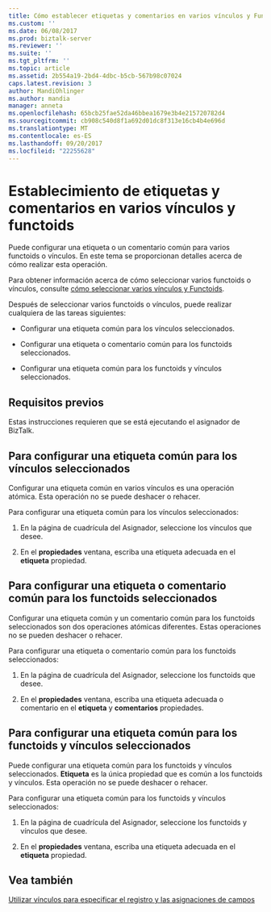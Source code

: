 ```yaml
---
title: Cómo establecer etiquetas y comentarios en varios vínculos y Functoids | Documentos de Microsoft
ms.custom: ''
ms.date: 06/08/2017
ms.prod: biztalk-server
ms.reviewer: ''
ms.suite: ''
ms.tgt_pltfrm: ''
ms.topic: article
ms.assetid: 2b554a19-2bd4-4dbc-b5cb-567b98c07024
caps.latest.revision: 3
author: MandiOhlinger
ms.author: mandia
manager: anneta
ms.openlocfilehash: 65bcb25fae52da46bbea1679e3b4e215720782d4
ms.sourcegitcommit: cb908c540d8f1a692d01dc8f313e16cb4b4e696d
ms.translationtype: MT
ms.contentlocale: es-ES
ms.lasthandoff: 09/20/2017
ms.locfileid: "22255628"
---
```

# <a name="how-to-set-label-and-comment-on-multiple-links-and-functoids"></a>Establecimiento de etiquetas y comentarios en varios vínculos y functoids
Puede configurar una etiqueta o un comentario común para varios functoids o vínculos. En este tema se proporcionan detalles acerca de cómo realizar esta operación.  
  
 Para obtener información acerca de cómo seleccionar varios functoids o vínculos, consulte [cómo seleccionar varios vínculos y Functoids](../core/how-to-select-multiple-links-and-functoids.md).  
  
 Después de seleccionar varios functoids o vínculos, puede realizar cualquiera de las tareas siguientes:  
  
-   Configurar una etiqueta común para los vínculos seleccionados.  
  
-   Configurar una etiqueta o comentario común para los functoids seleccionados.  
  
-   Configurar una etiqueta común para los functoids y vínculos seleccionados.  
  
## <a name="prerequisites"></a>Requisitos previos  
 Estas instrucciones requieren que se está ejecutando el asignador de BizTalk.  
  
## <a name="to-set-a-common-label-for-selected-links"></a>Para configurar una etiqueta común para los vínculos seleccionados  
 Configurar una etiqueta común en varios vínculos es una operación atómica. Esta operación no se puede deshacer o rehacer.  
  
 Para configurar una etiqueta común para los vínculos seleccionados:  
  
1.  En la página de cuadrícula del Asignador, seleccione los vínculos que desee.  
  
2.  En el **propiedades** ventana, escriba una etiqueta adecuada en el **etiqueta** propiedad.  
  
## <a name="to-set-a-common-label-andor-comment-for-selected-functoids"></a>Para configurar una etiqueta o comentario común para los functoids seleccionados  
 Configurar una etiqueta común y un comentario común para los functoids seleccionados son dos operaciones atómicas diferentes. Estas operaciones no se pueden deshacer o rehacer.  
  
 Para configurar una etiqueta o comentario común para los functoids seleccionados:  
  
1.  En la página de cuadrícula del Asignador, seleccione los functoids que desee.  
  
2.  En el **propiedades** ventana, escriba una etiqueta adecuada o comentario en el **etiqueta** y **comentarios** propiedades.  
  
## <a name="to-set-a-common-label-for-selected-functoids-and-links"></a>Para configurar una etiqueta común para los functoids y vínculos seleccionados  
 Puede configurar una etiqueta común para los functoids y vínculos seleccionados. **Etiqueta** es la única propiedad que es común a los functoids y vínculos. Esta operación no se puede deshacer o rehacer.  
  
 Para configurar una etiqueta común para los functoids y vínculos seleccionados:  
  
1.  En la página de cuadrícula del Asignador, seleccione los functoids y vínculos que desee.  
  
2.  En el **propiedades** ventana, escriba una etiqueta adecuada en el **etiqueta** propiedad.  
  
## <a name="see-also"></a>Vea también  
 [Utilizar vínculos para especificar el registro y las asignaciones de campos](../core/using-links-to-specify-record-and-field-mappings.md)